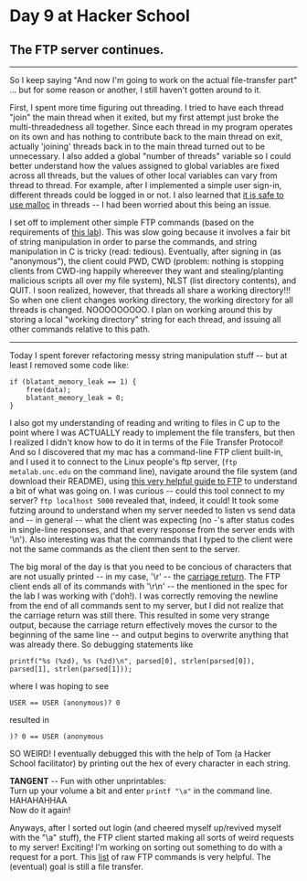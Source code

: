# Day 9 at Hacker School
## The FTP server continues.

-----

So I keep saying "And now I'm going to work on the actual file-transfer part" ... but for some reason or another, I still haven't gotten around to it.

First, I spent more time figuring out threading. I tried to have each thread "join" the main thread when it exited, but my first attempt just broke the multi-threadedness all together. Since each thread in my program operates on its own and has nothing to contribute back to the main thread on exit, actually 'joining' threads back in to the main thread turned out to be unnecessary. I also added a global "number of threads" variable so I could better understand how the values assigned to global variables are fixed across all threads, but the values of other local variables can vary from thread to thread. For example, after I implemented a simple user sign-in, different threads could be logged in or not. I also learned that [it is safe to use malloc](http://www.cocoawithlove.com/2010/05/look-at-how-malloc-works-on-mac.html) in threads -- I had been worried about this being an issue.

I set off to implement other simple FTP commands (based on the requirements of [this lab](http://www.ugrad.cs.ubc.ca/~cs219/Labs/Threads/lab-threads.html)). This was slow going because it involves a fair bit of string manipulation in order to parse the commands, and string manipulation in C is tricky (read: tedious). Eventually, after signing in (as "anonymous"), the client could PWD, CWD (problem: nothing is stopping clients from CWD-ing happily whereever they want and stealing/planting malicious scripts all over my file system), NLST (list directory contents), and QUIT. I soon realized, however, that threads all share a working directory!!! So when one client changes working directory, the working directory for all threads is changed. NOOOOOOOOO. I plan on working around this by storing a local "working directory" string for each thread, and issuing all other commands relative to this path.

-----------------------

Today I spent forever refactoring messy string manipulation stuff -- but at least I removed some code like:  

```
if (blatant_memory_leak == 1) {  
	free(data);  
	blatant_memory_leak = 0;  
}
```
I also got my understanding of reading and writing to files in C up to the point where I was ACTUALLY ready to implement the file transfers, but then I realized I didn't know how to do it in terms of the File Transfer Protocol! And so I discovered that my mac has a command-line FTP client built-in, and I used it to connect to the Linux people's ftp server,
(`ftp metalab.unc.edu` on the command line), navigate around the file system (and download their README), using [this very helpful guide to FTP](http://tldp.org/HOWTO/FTP-3.html) to understand a bit of what was going on. I was curious -- could this tool connect to my server? `ftp localhost 5000` revealed that, indeed, it could! It took some futzing around to understand when my server needed to listen vs send data and -- in general -- what the client was expecting (no -'s after status codes in single-line responses, and that every response from the server ends with '\n'). Also interesting was that the commands that I typed to the client were not the same commands as the client then sent to the server. 

The big moral of the day is that you need to be concious of characters that are not usually printed -- in my case, '\r' -- the [carriage return](http://en.wikipedia.org/wiki/Carriage_return). The FTP client ends all of its commands with '\r\n' -- the <CRLF> mentioned in the spec for the lab I was working with ('doh!). I was correctly removing the newline from the end of all commands sent to my server, but I did not realize that the carriage return was still there. This resulted in some very strange output, because the carriage return effectively moves the cursor to the beginning of the same line -- and output begins to overwrite anything that was already there. So debugging statements like  

```
printf("%s (%zd), %s (%zd)\n", parsed[0], strlen(parsed[0]), parsed[1], strlen(parsed[1]));  
```
where I was hoping to see  
 
```
USER == USER (anonymous)? 0
```

resulted in  

```
)? 0 == USER (anonymous
```
SO WEIRD! I eventually debugged this with the help of Tom (a Hacker School facilitator) by printing out the hex of every character in each string.

**TANGENT** -- Fun with other unprintables:  
Turn up your volume a bit and enter `printf "\a"` in the command line.
HAHAHAHHAA  
Now do it again!

Anyways, after I sorted out login (and cheered myself up/revived myself with the "\a" stuff), the FTP client started making all sorts of weird requests to my server! Exciting! I'm working on sorting out something to do with a request for a port. This [list](http://www.nsftools.com/tips/RawFTP.htm#PWD) of raw FTP commands is very helpful. The (eventual) goal is still a file transfer.


